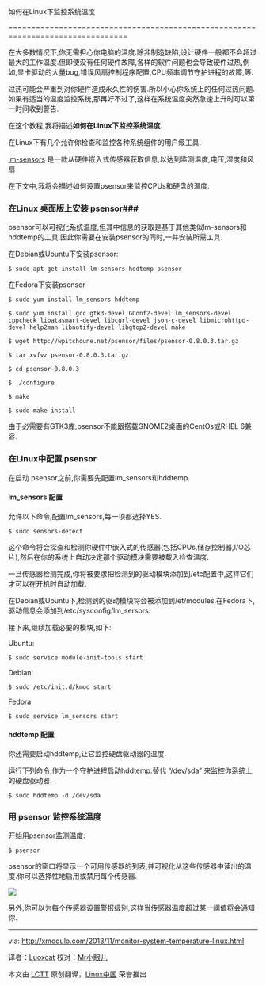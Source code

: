 如何在Linux下监控系统温度

================================================================================

在大多数情况下,你无需担心你电脑的温度.除非制造缺陷,设计硬件一般都不会超过最大的工作温度.但即使没有任何硬件故障,各样的软件问题也会导致硬件过热,例如,显卡驱动的大量bug,错误风扇控制程序配置,CPU频率调节守护进程的故障,等.

过热可能会严重到对你硬件造成永久性的伤害.所以小心你系统上的任何过热问题.如果有适当的温度监控系统,那再好不过了,这样在系统温度突然急速上升时可以第一时间收到警告.

在这个教程,我将描述**如何在Linux下监控系统温度**.

在Linux下有几个允许你检查和监控各种系统组件的用户级工具.

[lm-sensors][1] 是一款从硬件嵌入式传感器获取信息,以达到监测温度,电压,湿度和风扇

在下文中,我将会描述如何设置psensor来监控CPUs和硬盘的温度.

### 在Linux 桌面版上安装 psensor###

psensor可以可视化系统温度,但其中信息的获取是基于其他类似lm-sensors和hddtemp的工具.因此你需要在安装psensor的同时,一并安装所需工具.

在Debian或Ubuntu下安装psensor:

    $ sudo apt-get install lm-sensors hddtemp psensor

在Fedora下安装psensor

    $ sudo yum install lm_sensors hddtemp

    $ sudo yum install gcc gtk3-devel GConf2-devel lm_sensors-devel cppcheck libatasmart-devel libcurl-devel json-c-devel libmicrohttpd-devel help2man libnotify-devel libgtop2-devel make

    $ wget http://wpitchoune.net/psensor/files/psensor-0.8.0.3.tar.gz

    $ tar xvfvz psensor-0.8.0.3.tar.gz

    $ cd psensor-0.8.0.3

    $ ./configure

    $ make

    $ sudo make install 

由于必需要有GTK3库,psensor不能跟搭载GNOME2桌面的CentOs或RHEL 6兼容.

### 在Linux中配置 psensor ###

在启动 psensor之前,你需要先配置lm_sensors和hddtemp.

#### lm_sensors 配置 ####

允许以下命令,配置lm_sensors,每一项都选择YES.

    $ sudo sensors-detect 

这个命令将会探查和检测你硬件中嵌入式的传感器(包括CPUs,储存控制器,I/O芯片),然后在你的系统上自动决定那个驱动模块需要被载入检查温度.

一旦传感器检测完成,你将被要求把检测到的驱动模块添加到/etc配置中,这样它们才可以在开机时自动加载.

在Debian或Ubuntu下,检测到的驱动模块将会被添加到/et/modules.在Fedora下,驱动信息会添加到/etc/sysconfig/lm_sersors.

接下来,继续加载必要的模块,如下:

Ubuntu:

    $ sudo service module-init-tools start 

Debian:

    $ sudo /etc/init.d/kmod start

Fedora

    $ sudo service lm_sensors start 

#### hddtemp 配置 ####

你还需要启动hddtemp,让它监控硬盘驱动器的温度.

运行下列命令,作为一个守护进程启动hddtemp.替代 “/dev/sda” 来监控你系统上的硬盘驱动器.

    $ sudo hddtemp -d /dev/sda 

### 用 psensor 监控系统温度 ###

开始用psensor监测温度:

    $ psensor 

psensor的窗口将显示一个可用传感器的列表,并可视化从这些传感器中读出的温度.你可以选择性地启用或禁用每个传感器.

[![](http://farm8.staticflickr.com/7448/10719475225_f89b6f7191_z.jpg)][5]

另外,你可以为每个传感器设置警报级别,这样当传感器温度超过某一阈值将会通知你.

--------------------------------------------------------------------------------

via: http://xmodulo.com/2013/11/monitor-system-temperature-linux.html

译者：[Luoxcat](https://github.com/Luoxcat) 校对：[Mr小眼儿](http://blog.csdn.net/tinyeyeser)

本文由 [LCTT](https://github.com/LCTT/TranslateProject) 原创翻译，[Linux中国](http://linux.cn/) 荣誉推出

[1]:http://lm-sensors.org/
[2]:http://www.guzu.net/linux/hddtemp.php
[3]:http://en.wikipedia.org/wiki/S.M.A.R.T.
[4]:http://wpitchoune.net/blog/psensor/
[5]:http://www.flickr.com/photos/xmodulo/10719475225/
